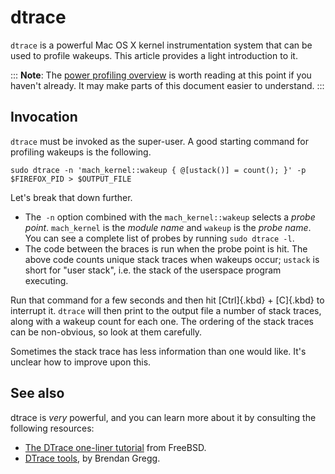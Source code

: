 # dtrace

`dtrace` is a powerful Mac OS X kernel instrumentation system that can
be used to profile wakeups. This article provides a light introduction
to it.

:::
**Note**: The [power profiling overview](power_profiling_overview.md) is
worth reading at this point if you haven't already. It may make parts
of this document easier to understand.
:::

## Invocation

`dtrace` must be invoked as the super-user. A good starting command for
profiling wakeups is the following.

```
sudo dtrace -n 'mach_kernel::wakeup { @[ustack()] = count(); }' -p $FIREFOX_PID > $OUTPUT_FILE
```

Let's break that down further.

-   The` -n` option combined with the `mach_kernel::wakeup` selects a
    *probe point*. `mach_kernel` is the *module name* and `wakeup` is
    the *probe name*. You can see a complete list of probes by running
    `sudo dtrace -l`.
-   The code between the braces is run when the probe point is hit. The
    above code counts unique stack traces when wakeups occur; `ustack`
    is short for \"user stack\", i.e. the stack of the userspace program
    executing.

Run that command for a few seconds and then hit [Ctrl]{.kbd} + [C]{.kbd}
to interrupt it. `dtrace` will then print to the output file a number of
stack traces, along with a wakeup count for each one. The ordering of
the stack traces can be non-obvious, so look at them carefully.

Sometimes the stack trace has less information than one would like.
It's unclear how to improve upon this.

## See also

dtrace is *very* powerful, and you can learn more about it by consulting
the following resources:

-   [The DTrace one-liner
    tutorial](https://wiki.freebsd.org/DTrace/Tutorial) from FreeBSD.
-   [DTrace tools](http://www.brendangregg.com/dtrace.html), by Brendan
    Gregg.
